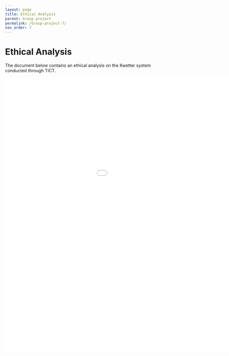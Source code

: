 ```yaml
---
layout: page
title: Ethical Analysis
parent: Group project
permalink: /Group-project-7/
nav_order: 7
---
```

# Ethical Analysis
The document below contains an ethical analysis on the Kwetter system conducted through TICT.

<embed src="../myMediaFolder/media/TICT Kwetter QUICKSCAN.pdf" width="1200" height="900">
